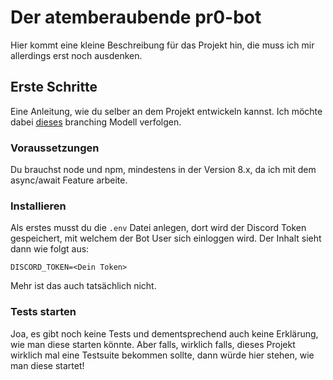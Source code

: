 # Der atemberaubende pr0-bot
Hier kommt eine kleine Beschreibung für das Projekt hin, die muss ich mir allerdings erst noch ausdenken.

## Erste Schritte
Eine Anleitung, wie du selber an dem Projekt entwickeln kannst.
Ich möchte dabei [dieses](http://nvie.com/posts/a-successful-git-branching-model/) branching Modell verfolgen.

### Voraussetzungen
Du brauchst node und npm, mindestens in der Version 8.x, da ich mit dem async/await Feature arbeite.

### Installieren
Als erstes musst du die ```.env``` Datei anlegen, dort wird der Discord Token gespeichert, mit welchem der Bot User sich einloggen wird.
Der Inhalt sieht dann wie folgt aus:

```DISCORD_TOKEN=<Dein Token>```

Mehr ist das auch tatsächlich nicht.

### Tests starten
Joa, es gibt noch keine Tests und dementsprechend auch keine Erklärung, wie man diese starten könnte. Aber falls, wirklich falls, dieses Projekt wirklich mal eine Testsuite bekommen sollte, dann würde hier stehen, wie man diese startet!